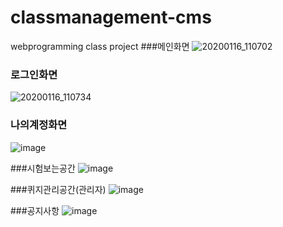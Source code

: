 # classmanagement-cms
webprogramming class project
###메인화면
![20200116_110702](https://user-images.githubusercontent.com/44186682/72487195-85b51e00-3850-11ea-9966-4784f37f7264.png)

### 로그인화면
![20200116_110734](https://user-images.githubusercontent.com/44186682/72487204-92397680-3850-11ea-8d28-d935065853fe.png)

### 나의계정화면
![image](https://user-images.githubusercontent.com/44186682/72487225-a9786400-3850-11ea-9002-1a8607dd4f86.png)

###시험보는공간
![image](https://user-images.githubusercontent.com/44186682/72487252-c3b24200-3850-11ea-8860-e5fc84807484.png)

###퀴지관리공간(관리자)
![image](https://user-images.githubusercontent.com/44186682/72487295-ed6b6900-3850-11ea-8f48-4aa15b5cf6a0.png)

###공지사항
![image](https://user-images.githubusercontent.com/44186682/72487271-d3ca2180-3850-11ea-9381-f6d2ba103378.png)

